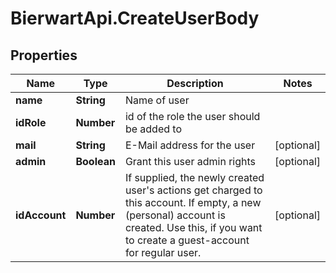 # BierwartApi.CreateUserBody

## Properties
Name | Type | Description | Notes
------------ | ------------- | ------------- | -------------
**name** | **String** | Name of user  | 
**idRole** | **Number** | id of the role the user should be added to | 
**mail** | **String** | E-Mail address for the user | [optional] 
**admin** | **Boolean** | Grant this user admin rights | [optional] 
**idAccount** | **Number** | If supplied, the newly created user&#x27;s actions get charged to this account. If empty, a new (personal) account is created. Use this, if you want to create a guest-account for regular user. | [optional] 
